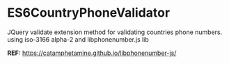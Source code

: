 # ES6CountryPhoneValidator
JQuery validate extension method for validating countries phone numbers. using iso-3166 alpha-2 and libphonenumber.js lib

<b>REF:</b>
https://catamphetamine.github.io/libphonenumber-js/
